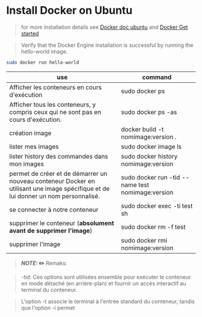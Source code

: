 # Install Docker on Ubuntu
>for more installation details see [Docker doc ubuntu](https://docs.docker.com/engine/install/ubuntu/#set-up-the-repository) and [Docker Get started](https://www.docker.com/get-started/)

> Verify that the Docker Engine installation is successful by running the hello-world image.
```bash
sudo docker run hello-world
```

| use |command |
|---|---|
| Afficher les conteneurs en cours d'exécution  |  sudo docker ps |
| Afficher tous les conteneurs, y compris ceux qui ne sont pas en cours d'exécution.|  sudo docker ps -as |
|  création image | docker build -t nomimage:version .  |
|  lister mes images | sudo docker image ls  |
|  lister history des commandes dans mon images | sudo docker history nomimage:version  |
|permet de créer et de démarrer un nouveau conteneur Docker en utilisant une image spécifique et de lui donner un nom personnalisé.|sudo docker run -tid --name test nomimage:version|
|se connecter à notre conteneur|sudo docker exec -ti test sh|
|supprimer le conteneur (**absolument avant de supprimer l'image**)|sudo docker rm -f test|
|supprimer l'image |sudo docker rmi nomimage:version|

> **_NOTE:_  :pencil2:**  Remaks:

>-tid: Ces options sont utilisées ensemble pour exécuter le conteneur en mode détaché (en arrière-plan) et fournir un accès interactif au terminal du conteneur. 

>L'option -t associe le terminal à l'entrée standard du conteneur, tandis que l'option -i permet  